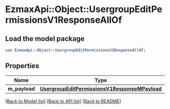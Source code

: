 # EzmaxApi::Object::UsergroupEditPermissionsV1ResponseAllOf

## Load the model package
```perl
use EzmaxApi::Object::UsergroupEditPermissionsV1ResponseAllOf;
```

## Properties
Name | Type | Description | Notes
------------ | ------------- | ------------- | -------------
**m_payload** | [**UsergroupEditPermissionsV1ResponseMPayload**](UsergroupEditPermissionsV1ResponseMPayload.md) |  | 

[[Back to Model list]](../README.md#documentation-for-models) [[Back to API list]](../README.md#documentation-for-api-endpoints) [[Back to README]](../README.md)


